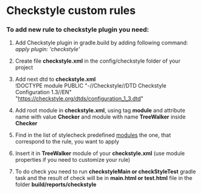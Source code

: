 # Checkstyle custom rules

### To add new rule to checkstyle plugin you need:

1. Add Checkstyle plugin in gradle.build by adding following command:                    
     *apply plugin: 'checkstyle'*     
   
2. Create file **checkstyle.xml** in the config/checkstyle folder of your project
3. Add next dtd to **checkstyle.xml**                                     
       !DOCTYPE module PUBLIC
        "-//Checkstyle//DTD Checkstyle Configuration 1.3//EN"
        "https://checkstyle.org/dtds/configuration_1_3.dtd" 
3. Add root module in **checkstyle.xml**, using tag **module** and attribute name with value **Checker** and module with name **TreeWalker** inside **Checker**
4. Find in the list of stylecheck predefined [modules](http://checkstyle.sourceforge.net/checks.html) the one, that correspond to the rule, you want to apply
5. Insert it in **TreeWalker** module of your **checkstyle.xml** (use module properties if you need to customize your rule)
6. To do check you need to run **checkstyleMain or checkStyleTest** gradle task and the result of check will be  in **main.html or test.html** file in the folder **build/reports/checkstyle**    
